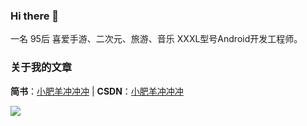 ### Hi there 👋
  一名 95后 喜爱手游、二次元、旅游、音乐 XXXL型号Android开发工程师。
### 关于我的文章
**简书**：[小肥羊冲冲冲](https://www.jianshu.com/u/9bcda6e88ac9)  |  **CSDN**：[小肥羊冲冲冲](https://blog.csdn.net/qq_27948659)

<img align="left" src="https://github-readme-stats.vercel.app/api?username=yangmingchuan&count_private=true&include_all_commits=true&layout=compact&bg_color=30,e96443,904e95&title_color=fff&text_color=fff" />

